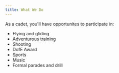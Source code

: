 ```yaml
---
title: What We Do
---
```


As a cadet, you'll have opportunites to participate in:

* Flying and gliding
* Adventurous training
* Shooting
* DofE Award
* Sports
* Music
* Formal parades and drill
